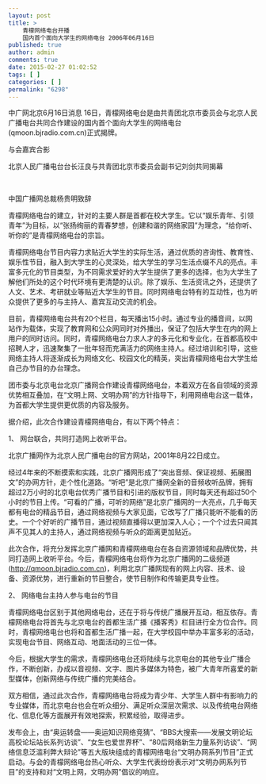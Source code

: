 ```yaml
---
layout: post
title: >
    青檬网络电台开播
    国内首个面向大学生的网络电台 2006年06月16日
published: true
author: admin
comments: true
date: 2015-02-27 01:02:52
tags: [ ]
categories: [ ]
permalink: "6298"
---
```

中广网北京6月16日消息 16日，青檬网络电台是由共青团北京市委员会与北京人民广播电台共同合作建设的国内首个面向大学生的网络电台(qmoon.bjradio.com.cn)正式揭牌。



与会嘉宾合影



北京人民广播电台台长汪良与共青团北京市委员会副书记刘剑共同揭幕

&nbsp;

中国广播网总裁杨贵明致辞

青檬网络电台的建立，针对的主要人群是首都在校大学生。它以“娱乐青年、引领青年”为目标，以“张扬绚丽的青春梦想，创建和谐的网络家园”为理念，“给你听、听你的”是青檬网络电台的宗旨。

青檬网络电台节目内容力求贴近大学生的实际生活，通过优质的咨询性、教育性、娱乐性节目，融入到大学生的心灵深处，给大学生的学习生活点缀不凡的亮点。丰富多元化的节目类型，为不同需求爱好的大学生提供了更多的选择，也为大学生了解他们所处的这个时代环境有更清楚的认识。除了娱乐、生活资讯之外，还提供了人文、艺术、考研就业等贴近大学生的节目。同时网络电台特有的互动性，也为听众提供了更多的与主持人、嘉宾互动交流的机会。

目前，青檬网络电台共有20个栏目，每天播出15小时。通过专业的播音间，以网站作为载体，实现了教育网和公众网同时对外播出，保证了包括大学生在内的网上用户的同时访问。同时，青檬网络电台力求人才的多元化和专业化，在首都高校中招聘人才，迅速聚集了一批年轻而充满活力的网络主持人。经过培训和引导，这些网络主持人将逐渐成长为网络文化、校园文化的精英，突出青檬网络电台大学生给自己办节目的办台理念。

团市委与北京电台北京广播网合作建设青檬网络电台，本着双方在各自领域的资源优势相互叠加，在“文明上网、文明办网”的方针指导下，利用网络电台这一载体，为首都大学生提供更优质的内容及服务。

据介绍，此次合作建设青檬网络电台，有以下两个特点：

1、 网台联合，共同打造网上收听平台。

北京广播网作为北京人民广播电台的官方网站，2001年8月22日成立。

经过4年来的不断摸索和实践，北京广播网形成了“突出音频、保证视频、拓展图文”的办网方针，走个性化道路。“听吧”是北京广播网全新的音频收听品牌，拥有超过2万小时的北京电台优秀广播节目和引进的版权节目，同时每天还有超过50个小时的节目上传。“可看的广播，可听的网络”是北京广播网的一大亮点，几乎每天都有电台的精品节目，通过网络视频与大家见面，它改写了广播只能听不能看的历史。一个个好听的广播节目，通过视频直播得以更加深入人心；一个个过去只闻其声不见其人的主持人，通过网络视频与听众的距离更加贴近。

此次合作，将充分发挥北京广播网和青檬网络电台在各自资源领域和品牌优势，共同打造网上收听平台。今后，青檬网络电台将作为北京广播网的二级频道(http://qmoon.bjradio.com.cn)，利用北京广播网现有的网上内容、技术、设备、资源优势，进行重新的节目整合，使节目制作和传输更具专业性。

2、 网络电台主持人参与电台的节目

青檬网络电台区别于其他网络电台，还在于将与传统广播展开互动，相互依存。青檬网络电台将首先与北京电台的首都生活广播《播客秀》栏目进行全方位合作。同时，青檬网络电台也将和首都生活广播一起，在大学校园中举办丰富多彩的活动，实现电台节目、网络互动、地面活动的三位一体。

今后，根据大学生的需求，青檬网络电台还将陆续与北京电台的其他专业广播合作，不断创新，办成以音视频、文字、图片多媒体为特色，被广大青年所喜爱的新型媒体，创新网络与传统广播的完美结合。

双方相信，通过此次合作，青檬网络电台将成为青少年、大学生人群中有影响力的专业媒体，而北京电台也会在听众细分、满足听众深层次需求、以及传统电台网络化、信息化等方面展开有效地探索，积累经验，取得进步。

发布会上，由“奥运转盘——奥运知识网络竞猜”、“BBS大搜索——发展文明论坛高校论坛站长系列访谈”、“女生也爱世界杯”、“80后网络新生力量系列访谈”、“网络信息泛滥利弊大辩论”等五大版块组成的青檬网络电台“文明办网系列节目”正式启动。与会的青檬网络电台热心听众、大学生代表纷纷表示对“文明办网系列节目”的支持和对“文明上网，文明办网”倡议的响应。